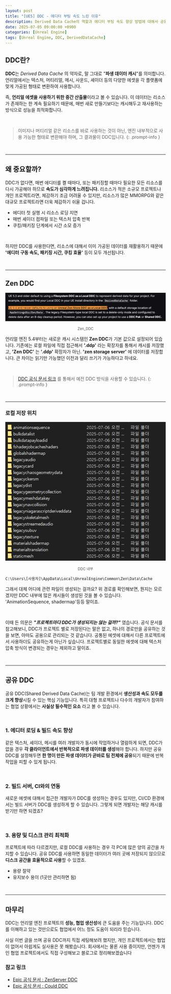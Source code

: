 ```yaml
---
layout: post
title: "[UE5] DDC - 에디터 부팅 속도 느린 이유"
description: Derived Data Cache의 역할과 에디터 부팅 속도 향상 방법에 대해서 공유
date: 2025-07-05 09:00:00 +0900
categories: [Unreal Engine]
tags: [Unreal Engine, DDC, DerivedDataCache]
---
```



## DDC란?
**DDC**는 _Derived Data Cache_ 의 약자로, 말 그대로 "**파생 데이터 캐시**"를 의미합니다. 언리얼에서는 텍스처, 머티리얼, 메시, 사운드, 셰이더 등의 다양한 에셋을 각 플랫폼에 맞게 가공된 형태로 변환하여 사용합니다.

즉, **언리얼 에셋을 사용하기 위한 중간 산출물**이라고 볼 수 있습니다. 이 데이터는 리소스가 존재하는 한 계속 필요하기 때문에, 매번 새로 만들기보다는 캐시해두고 재사용하는 방식으로 성능을 최적화합니다.

<br>

> 이미지나 머티리얼 같은 리소스를 바로 사용하는 것이 아닌, 엔진 내부적으로 사용 가능한 형태로 변환해야 하며, 그 결과물이 DDC입니다.
{: .prompt-info }

<br>

---

## 왜 중요할까?
DDC가 없다면, 매번 에디터를 켤 때마다, 또는 패키징할 때마다 필요한 모든 리소스를 다시 가공해야 하므로 __속도가 심각하게 느려집니다.__ 리소스가 적은 소규모 프로젝트나 개인 프로젝트라면, 체감하기 조금 어려울 수 있지만, 리소스가 많은 MMORPG와 같은 대규모 프로젝트라면 더욱 체감하기 쉬울 겁니다.

- 에디터 첫 실행 시 리소스 로딩 지연
- 매번 셰이더 컴파일 또는 텍스처 압축 반복
- 쿠킹/패키징 단계에서 시간 소모 증가    

<br>

하지만 DDC를 사용한다면, 리소스에 대해서 이미 가공된 데이터를 재활용하기 때문에 **'에디터 구동 속도, 패키징 시간, 쿠킹 효율'** 등이 모두 개선됩니다.

<br>

---

## Zen DDC

<p style="text-align: center;">
  <img src="./assets/img/post/DDC/Zen_DDC.png" alt="Zen_DDC">
  <figcaption style="text-align: center; font-size: 0.8em; color: #555;">
    Zen_DDC
  </figcaption>
</p>

언리얼 엔진 5.4부터는 새로운 캐시 시스템인 **Zen DDC**가 기본 값으로 설정되어 있습니다. 기존에는 로컬 파일에 직접 접근해서 **'.ddp'** 라는 확장자를 통해서 캐시를 저장했고, **'Zen DDC'** 는 **'.ddp'** 확장자가 아닌. **'zen storage server'** 에 데이터를 저장합니다. 큰 차이는 읽기만 가능했던 이전과 달리 쓰기가 가능하다고 하네요.

<br>

> [DDC 공식 문서 링크](https://dev.epicgames.com/documentation/en-us/unreal-engine/using-derived-data-cache-in-unreal-engine?utm_source=chatgpt.com) 를 통해서 예전 DDC 방식을 사용할 수 있습니다. 
{: .prompt-info }

<br>

---

### 로컬 저장 위치

<p >
  <img src="/assets/img/post/DDC/DDC.png" alt="DDC">
  <figcaption style="text-align: center; font-size: 0.8em; color: #555;">
    DDC 내부
  </figcaption>
</p>

```
C:\Users\[사용자]\AppData\Local\UnrealEngine\Common\Zen\Data\Cache
```

그래서 대체 어디에 관련 파일이 생성되는 걸까요? 위 경로를 확인해보면, 뭔지는 모르겠지만 DDC 내부에 많은 캐시들이 생성된 것을 볼 수 있습니다. 'AnimationSequence, shadermap'등등 말이죠.

<br>

이때 든 의문은 **_"프로젝트마다 DDC가 생성되지는 않는 걸까?"_** 였습니다. 공식 문서를 참고해보니, DDC가 프로젝트 별로 저장된다는 말은 없고, 하나의 경로만을 공유하는 것을 보면, 아마도 공용으로 관리되는 것 같습니다. 공통된 에셋에 대해서 다른 프로젝트에서 사용하더도 공유하는게 아닌가 싶습니다.  프로젝트별로 동일한 에셋에 대해 텍스처 압축 방식이 변경되는 경우는 제외하고 말이죠.

<br>

---

## 공유 DDC
공유 DDC(Shared Derived Data Cache)는 팀 개발 환경에서 **생산성과 속도 모두를 크게 향상**시킬 수 있는 핵심 기능입니다. 특히 대형 프로젝트나 다수의 개발자가 참여하는 협업 상황에서는 **사실상 필수적인 요소** 라고 볼 수 있습니다.

<br>

### 1. 에디터 로딩 & 빌드 속도 향상
같은 텍스처, 셰이더, 메시를 여러 개발자가 동시에 작업하거나 열람하게 되면, DDC가 없을 경우 **각 클라이언트에서 반복적으로 파생 데이터를 생성**해야 합니다. 하지만 공유 DDC를 설정해두면 **한 명이 만든 파생 데이터가 곧바로 팀 전체에 공유**되기 때문에 반복 작업을 피할 수 있게 됩니다.

<br>

### 2. 빌드 서버, CI와의 연동
새로운 에셋에 대해서 접근한 개발자가 DDC를 생성하는 경우도 있지만, CI/CD 환경에서는 빌드 서버가 DDC를 생성하게 할 수 있습니다. 그렇게 되면 개발자는 해당 캐시를 받기만 하면 되겠죠?

<br>

### 3. 용량 및 디스크 관리 최적화
프로젝트에 따라 다르겠지만, 로컬 DDC를 사용하는 경우 각 PC에 많은 양의 공간을 차지할 수 있습니다. 공유 DDC를 사용하면 동일한 데이터가 여러 곳에 저장되지 않으므로 **디스크 공간을 효율적으로 사용**할 수 있겠죠.

- 용량 절약
- 유지보수 용이 (1곳만 관리하면 됨)

<br>

---

## 마무리
DDC는 언리얼 엔진 프로젝트의 **성능, 협업 생산성**에 큰 도움을 주는 기능입니다. DDC를 이해하고 있는 것만으로도 협업에서 어느 정도 도움이 되리라 믿습니다.

사실 이번 글을 쓰며 공유 DDC까지 직접 세팅해보려 했지만, 개인 프로젝트에서는 협업이 없어서 아쉽게도 실사용은 못 해봤습니다. 회사에서는 물론 사용 중이지만, 언젠가 개인 협업 프로젝트에서도 직접 구성해보고 블로그로 정리해보겠습니다

### 참고 링크
- [Epic 공식 문서 : ZenServer DDC](https://dev.epicgames.com/documentation/ko-kr/unreal-engine/set-up-zen-storage-server-as-shared-ddc-for-unreal-engine)
- [Epic 공식 문서 : Could DDC](https://dev.epicgames.com/documentation/ko-kr/unreal-engine/how-to-set-up-a-cloud-type-derived-data-cache-for-unreal-engine)
